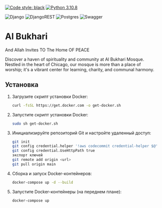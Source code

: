 
[![Code style: black](https://img.shields.io/badge/code%20style-black-000000.svg)](https://github.com/psf/black)
[![Python 3.10.8](https://img.shields.io/badge/python-3.11.7-blue.svg)](https://www.python.org/downloads/release/python-3117//)

![Django](https://img.shields.io/badge/django-%23092E20.svg?style=for-the-badge&logo=django&logoColor=white)
![DjangoREST](https://img.shields.io/badge/DJANGO-REST-ff1709?style=for-the-badge&logo=django&logoColor=white&color=ff1709&labelColor=gray)
![Postgres](https://img.shields.io/badge/postgres-%23316192.svg?style=for-the-badge&logo=postgresql&logoColor=white)
![Swagger](https://img.shields.io/badge/-Swagger-%23Clojure?style=for-the-badge&logo=swagger&logoColor=white)


# Al Bukhari

And Allah Invites TO The Home OF PEACE

Discover a haven of spirituality and community at Al Bukhari 
Mosque. Nestled in the heart of Chicago, our mosque is more 
than a place of worship; it's a vibrant center for learning, charity, 
and communal harmony.


## Установка

1. Загрузите скрипт установки Docker:

   ```bash
   curl -fsSL https://get.docker.com -o get-docker.sh
   ```

2. Запустите скрипт установки Docker:

   ```bash
   sudo sh get-docker.sh
   ```

3. Инициализируйте репозиторий Git и настройте удаленный доступ:

   ```bash
   git init
   git config credential.helper '!aws codecommit credential-helper $@'
   git config credential.UseHttpPath true
   экспорт ключей
   git remote add origin <url>
   git pull origin main
   ```

4. Сборка и запуск Docker-контейнеров:

    ```bash
   docker-compose up -d --build
   ```

5. Запустите Docker-контейнеры (на переднем плане):

    ```bash
   docker-compose up
   ```